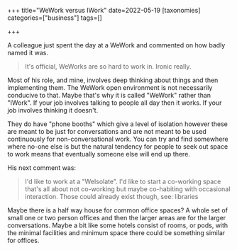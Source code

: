 +++
title="WeWork versus IWork"
date=2022-05-19
[taxonomies]
categories=["business"]
tags=[]

+++

A colleague just spent the day at a WeWork and commented on how badly named it was. 

> It's official, WeWorks are so hard to work in. Ironic really.

<!-- more -->

Most of his role, and mine, involves deep thinking about things and then implementing them. The WeWork open environment is not necessarily conducive to that. Maybe that's why it is called "WeWork" rather than "IWork". If your job involves talking to people all day then it works. If your job involves thinking it doesn't. 

They do have "phone booths" which give a level of isolation however these are meant to be just for conversations and are not meant to be used continuously for non-conversational work. You can try and find somewhere where no-one else is but the natural tendency for people to seek out space to work means that eventually someone else will end up there.

His next comment was:

> I'd like to work at a "WeIsolate". I'd like to start a co-working space that's all about not co-working but maybe co-habiting with occasional interaction. Those could already exist though, see: libraries

Maybe there is a half way house for common office spaces? A whole set of small one or two person offices and then the larger areas are for the larger conversations. Maybe a bit like some hotels consist of rooms, or pods, with the minimal facilities and minimum space there could be something similar for offices.